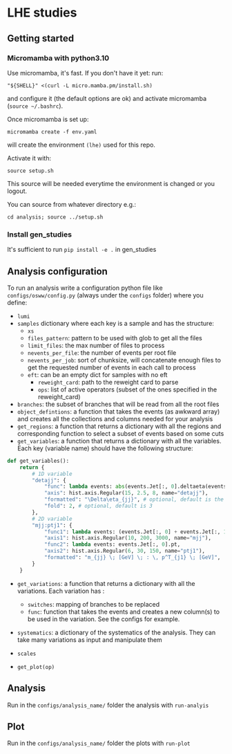 # LHE studies

## Getting started

### Micromamba with python3.10
Use micromamba, it's fast. If you don't have it yet:
run:

`"${SHELL}" <(curl -L micro.mamba.pm/install.sh)`

and configure it (the default options are ok) and activate micromamba (`source ~/.bashrc`).

Once micromamba is set up:

`micromamba create -f env.yaml`

will create the environment `(lhe)` used for this repo.

Activate it with:

<!-- `micromamba activate lhe`. -->
`source setup.sh`

This source will be needed everytime the environment is changed or you logout.

You can source from whatever directory e.g.:

`cd analysis; source ../setup.sh` 

### Install gen_studies
It's sufficient to run 
`pip install -e .` in gen_studies


## Analysis configuration
To run an analysis write a configuration python file like `configs/osww/config.py` (always under the `configs` folder) where you define:
* `lumi` 
* `samples` dictionary where each key is a sample and has the structure:
    * `xs` 
    * `files_pattern`: pattern to be used with glob to get all the files
    * `limit_files`: the max number of files to process
    * `nevents_per_file`: the number of events per root file
    * `nevents_per_job`: sort of chunksize, will concatenate enough files to get the requested number of events in each call to process
    * `eft`: can be an empty dict for samples with no eft
        * `reweight_card`: path to the reweight card to parse
        * `ops`: list of active operators (subset of the ones specified in the reweight_card)
* `branches`: the subset of branches that will be read from all the root files 
* `object_defintions`: a function that takes the events (as awkward array) and creates all the collections and columns needed for your analysis
* `get_regions`: a function that returns a dictionary with all the regions and corresponding function to select a subset of events based on some cuts
* `get_variables`: a function that returns a dictionary with all the variables. Each key (variable name) should have the following structure:
```python
def get_variables():
    return {
        # 1D variable
        "detajj": {
            "func": lambda events: abs(events.Jet[:, 0].deltaeta(events.Jet[:, 1])),
            "axis": hist.axis.Regular(15, 2.5, 8, name="detajj"),
            "formatted": "\Delta\eta_{jj}", # optional, default is the variable name, a.k.a the key of the dict
            "fold": 2, # optional, default is 3
        },
        # 2D variable
        "mjj:ptj1": {
            "func1": lambda events: (events.Jet[:, 0] + events.Jet[:, 1]).mass,
            "axis1": hist.axis.Regular(10, 200, 3000, name="mjj"),
            "func2": lambda events: events.Jet[:, 0].pt,
            "axis2": hist.axis.Regular(6, 30, 150, name="ptj1"),
            "formatted": "m_{jj} \; [GeV] \; : \, p^T_{j1} \; [GeV]",
        }
    }
```
* `get_variations`: a function that returns a dictionary with all the variations. Each variation has :
    * `switches`: mapping of branches to be replaced 
    * `func`: function that takes the events and creates a new column(s) to be used in the variation. See the configs for example.
* `systematics`: a dictionary of the systematics of the analysis. They can take many variations as input and manipulate them

* `scales`
* `get_plot(op)`



## Analysis
Run in the `configs/analysis_name/` folder the analysis with `run-analyis` 

## Plot
Run in the `configs/analysis_name/` folder the plots with `run-plot` 
